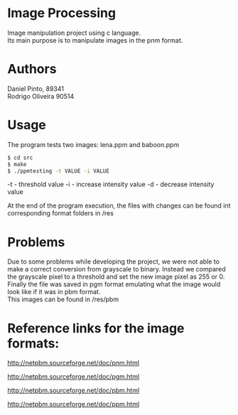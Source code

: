 # Image Processing

Image manipulation project using c language. <br>
Its main purpose is to manipulate images in the pnm format.

# Authors
Daniel Pinto, 89341 <br>
Rodrigo Oliveira 90514

# Usage

The program tests two images: lena.ppm and baboon.ppm

```bash
$ cd src
$ make
$ ./ppmtesting -t VALUE -i VALUE
```

-t - threshold value
-i - increase intensity value
-d - decrease intensity value

At the end of the program execution, the files with changes can be found int corresponding format folders in /res

# Problems

Due to some problems while developing the project, we were not able to make a correct conversion from grayscale to binary. Instead we compared the grayscale pixel to a threshold and set the new image pixel as 255 or 0. Finally the file was saved in pgm format emulating what the image would look like if it was in pbm format. <br>
This images can be found in /res/pbm

# Reference links for the image formats:

http://netpbm.sourceforge.net/doc/pnm.html

http://netpbm.sourceforge.net/doc/pgm.html

http://netpbm.sourceforge.net/doc/pbm.html

http://netpbm.sourceforge.net/doc/ppm.html
